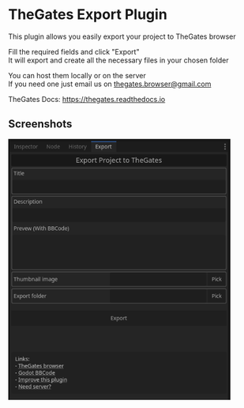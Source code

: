 # TheGates Export Plugin

This plugin allows you easily export your project to TheGates browser

Fill the required fields and click "Export" \
It will export and create all the necessary files in your chosen folder

You can host them locally or on the server \
If you need one just email us on thegates.browser@gmail.com

TheGates Docs: https://thegates.readthedocs.io

## Screenshots

<img src="img\screenshot_1.png" width="450">
